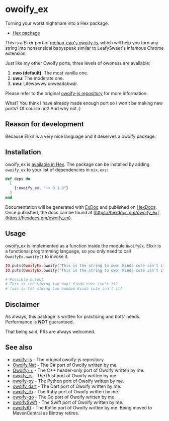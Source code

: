 # owoify_ex
Turning your worst nightmare into a Hex package.

- [Hex package]()

This is a Elixir port of [mohan-cao's owoify-js](https://github.com/mohan-cao/owoify-js), which will help you turn any string into nonsensical babyspeak similar to LeafySweet's infamous Chrome extension.

Just like my other Owoify ports, three levels of owoness are available:

1. **owo (default)**: The most vanilla one.
2. **uwu**: The moderate one.
3. **uvu**: Litewawwy unweadabwal.

Please refer to the original [owoify-js repository](https://github.com/mohan-cao/owoify-js) for more information.

What? You think I have already made enough port so I won't be making new ports? Of course not! And why not :)

## Reason for development
Because Elixir is a very nice language and it deserves a owoify package.

## Installation
owoify_ex is [available in Hex](). The package can be installed
by adding `owoify_ex` to your list of dependencies in `mix.exs`:

```elixir
def deps do
  [
    {:owoify_ex, "~> 0.1.0"}
  ]
end
```

Documentation will be generated with [ExDoc](https://github.com/elixir-lang/ex_doc)
and published on [HexDocs](https://hexdocs.pm). Once published, the docs can
be found at [https://hexdocs.pm/owoify_ex](https://hexdocs.pm/owoify_ex).

## Usage
owoify_ex is implemented as a function inside the module `OwoifyEx`. Elixir is a functional programming language, so you only need to call `OwoifyEx.owoify()` to invoke it.

```elixir
IO.puts(OwoifyEx.owoify("This is the string to owo! Kinda cute isn't it?"))
IO.puts(OwoifyEx.owoify("This is the string to owo! Kinda cute isn't it?", "uvu"))

# Possible output
# This is teh stwing two owo! Kinda cute isn't it?
# fwis is teh stwing two owoowo Kinda cute isn't it?
```

## Disclaimer
As always, this package is written for practicing and bots' needs. Performance is **NOT** guaranteed.

That being said, PRs are always welcomed.

## See also
- [owoify-js](https://github.com/mohan-cao/owoify-js) - The original owoify-js repository.
- [Owoify.Net](https://www.nuget.org/packages/Owoify.Net/1.0.1) - The C# port of Owoify written by me.
- [Owoify++](https://github.com/deadshot465/OwoifyCpp) - The C++ header-only port of Owoify written by me.
- [owoify_rs](https://crates.io/crates/owoify_rs) - The Rust port of Owoify written by me.
- [owoify-py](https://pypi.org/project/owoify-py/) - The Python port of Owoify written by me.
- [owoify_dart](https://pub.dev/packages/owoify_dart) - The Dart port of Owoify written by me.
- [owoify_rb](https://rubygems.org/gems/owoify_rb) - The Ruby port of Owoify written by me.
- [owoify-go](https://github.com/deadshot465/owoify-go) - The Go port of Owoify written by me.
- [owoifySwift](https://github.com/deadshot465/OwoifySwift) - The Swift port of Owoify written by me.
- [owoifyKt](https://github.com/deadshot465/owoifyKt) - The Kotlin port of Owoify written by me. Being moved to MavenCentral as Bintray retires.